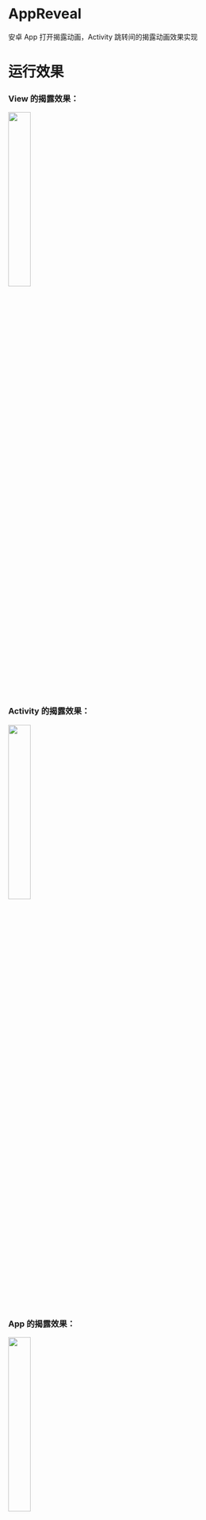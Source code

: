 # AppReveal
安卓 App 打开揭露动画，Activity 跳转间的揭露动画效果实现
# 运行效果
### View 的揭露效果：
<img src="https://github.com/xiaofei-dev/AppReveal/blob/master/art/View%E6%8F%AD%E9%9C%B2.gif" width="30%" height="30%">

### Activity 的揭露效果：
<img src="https://github.com/xiaofei-dev/AppReveal/blob/master/art/Activity%E6%8F%AD%E9%9C%B2.gif" width="30%" height="30%">

### App 的揭露效果：
<img src="https://github.com/xiaofei-dev/AppReveal/blob/master/art/App%E6%8F%AD%E9%9C%B2.gif" width="30%" height="30%">

